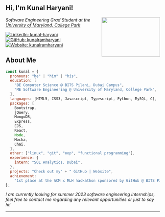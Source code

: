 ## Hi, I'm Kunal Haryani!

<img align='right' src="https://media.giphy.com/media/qgQUggAC3Pfv687qPC/giphy.gif" height="129" width="190">
<p><em>Software Engineering Grad Student at the<a href="https://www.umd.edu/"> University of Maryland, College Park</a></em></p>

[![LinkedIn: kunal-haryani](https://img.shields.io/badge/-kunalharyani-blue?style=flat&logo=LinkedIn&logoColor=white&link=https://www.linkedin.com/in/kunal-haryani/)](https://www.linkedin.com/in/kunal-haryani/)
[![GitHub: kunalramharyani](https://img.shields.io/badge/-kunalramharyani-lightgrey?style=social&logo=GitHub&logoColor=black&link=https://github.com/kunalramharyani)](https://github.com/kunalramharyani)
[![Website: kunalramharyani](https://img.shields.io/badge/-kunalramharyani.netlify.app-brightgreen?style=flat&logo=Netlify&logoColor=black&link=https://kunalramharyani.netlify.app/)](https://kunalramharyani.netlify.app/)

## About Me

```javascript
const kunal = {
  pronouns: "he" | "him" | "his",
  education: [
    "BE Computer Science @ BITS Pilani, Dubai Campus",
    "ME Software Engineering @ University of Maryland, College Park",
  ],
  languages: [HTML5, CSS3, Javascript, Typescript, Python, MySQL, C],
  packages: [
    Bootstrap,
    jQuery,
    MongoDB,
    Express,
    EJS,
    React,
    Node,
    Mocha,
    Chai,
  ],
  other: ["linux", "git", "oop", "functional programming"],
  experience: {
    intern: "SOL Analytics, Dubai",
  },
  projects: "Check out my" + " GitHub | Website",
  achievement:
    "1st place at the ACM x MLH hackathon sponsored by GitHub @ BITS Pilani, Dubai Campus",
};
```

<p><em>I am currently looking for summer 2023 software engineering internships, feel free to contact me regarding any relevant opportunities or just to say hi!</em></p>

---
